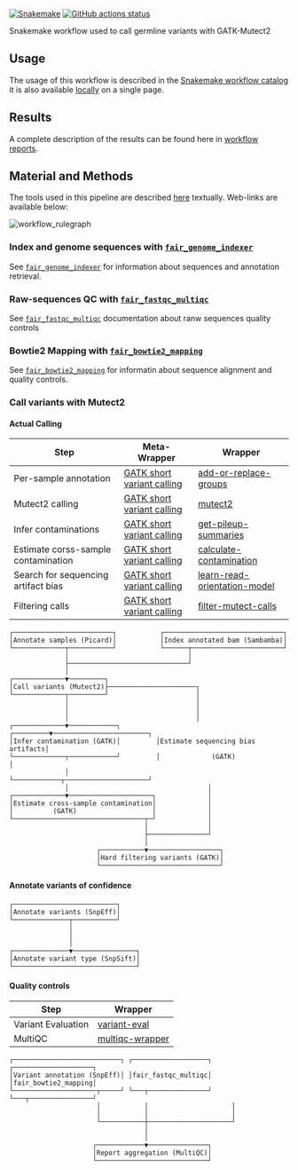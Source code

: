 [![Snakemake](https://img.shields.io/badge/snakemake-≥7.29.0-brightgreen.svg)](https://snakemake.github.io)
[![GitHub actions status](https://github.com/tdayris/fair_gatk_mutext2/workflows/Tests/badge.svg)](https://github.com/tdayris/fair_gatk_mutext2/actions?query=branch%3Amain+workflow%3ATests)


Snakemake workflow used to call germline variants with GATK-Mutect2

## Usage

The usage of this workflow is described in the [Snakemake workflow catalog](https://snakemake.github.io/snakemake-workflow-catalog?usage=tdayris/fair_gatk_mutext2) 
it is also available [locally](https://github.com/tdayris/fair_gatk_mutext2/blob/main/workflow/report/usage.rst) on a single page.
 
## Results

A complete description of the results can be found here in [workflow reports](https://github.com/tdayris/fair_gatk_mutext2/blob/main/workflow/report/results.rst).

## Material and Methods

The tools used in this pipeline are described [here](https://github.com/tdayris/fair_gatk_mutext2/blob/main/workflow/report/material_methods.rst) textually. Web-links are available below:

![workflow_rulegraph](dag.png)

### Index and genome sequences with [`fair_genome_indexer`](https://github.com/tdayris/fair_genome_indexer/tree/main)

See [`fair_genome_indexer`](https://github.com/tdayris/fair_genome_indexer/tree/main) for information about sequences and annotation retrieval.

### Raw-sequences QC with [`fair_fastqc_multiqc`](https://github.com/tdayris/fair_fastqc_multiqc/)

See  [`fair_fastqc_multiqc`](https://github.com/tdayris/fair_fastqc_multiqc/) documentation about ranw sequences quality controls

### Bowtie2 Mapping with [`fair_bowtie2_mapping`](https://github.com/tdayris/fair_bowtie2_mapping/tree/main)

See [`fair_bowtie2_mapping`](https://github.com/tdayris/fair_bowtie2_mapping/tree/main) for informatin about sequence alignment and quality controls.

### Call variants with Mutect2

#### Actual Calling

| Step                                | Meta-Wrapper                                                                                                               | Wrapper                                                                                                                          |
| ----------------------------------- | -------------------------------------------------------------------------------------------------------------------------- | -------------------------------------------------------------------------------------------------------------------------------- |
| Per-sample annotation               | [GATK short variant calling](https://snakemake-wrappers.readthedocs.io/en/v3.3.6/meta-wrappers/gatk_mutect2_calling.html) | [add-or-replace-groups](https://snakemake-wrappers.readthedocs.io/en/v3.3.6/wrappers/picard/addorreplacereadgroups.html)         |
| Mutect2 calling                     | [GATK short variant calling](https://snakemake-wrappers.readthedocs.io/en/v3.3.6/meta-wrappers/gatk_mutect2_calling.html) | [mutect2](https://snakemake-wrappers.readthedocs.io/en/v3.3.6/wrappers/gatk/mutect.html)                                         |
| Infer contaminations                | [GATK short variant calling](https://snakemake-wrappers.readthedocs.io/en/v3.3.6/meta-wrappers/gatk_mutect2_calling.html) | [get-pileup-summaries](https://snakemake-wrappers.readthedocs.io/en/v3.3.6/wrappers/gatk/getpileupsummaries.html)                |
| Estimate corss-sample contamination | [GATK short variant calling](https://snakemake-wrappers.readthedocs.io/en/v3.3.6/meta-wrappers/gatk_mutect2_calling.html) | [calculate-contamination](https://snakemake-wrappers.readthedocs.io/en/v3.3.6/wrappers/gatk/calculatecontamination.html)         |
| Search for sequencing artifact bias | [GATK short variant calling](https://snakemake-wrappers.readthedocs.io/en/v3.3.6/meta-wrappers/gatk_mutect2_calling.html) | [learn-read-orientation-model](https://snakemake-wrappers.readthedocs.io/en/v3.3.6/wrappers/gatk/learnreadorientationmodel.html) |
| Filtering calls                     | [GATK short variant calling](https://snakemake-wrappers.readthedocs.io/en/v3.3.6/meta-wrappers/gatk_mutect2_calling.html) | [filter-mutect-calls](https://snakemake-wrappers.readthedocs.io/en/v3.3.6/wrappers/gatk/filtermutectcalls.html)                  |


```
┌─────────────────────────┐           ┌──────────────────────────────┐   
│Annotate samples (Picard)│           │Index annotated bam (Sambamba)│   
└─────────────┬───────────┘           └──────┬───────────────────────┘   
              │                              │                           
              ├──────────────────────────────┘                           
              │                                                          
┌─────────────▼─────────┐                                                
│Call variants (Mutect2)├──────────────────────┐                         
└─────────────┬─────────┘                      │                         
              │                                │                         
              │                                │                         
              │                                │                         
┌─────────────▼────────────┐         ┌─────────▼────────────────────────┐
│Infer contamination (GATK)│         │Estimate sequencing bias artifacts│
└─────────────┬────────────┘         │             (GATK)               │
              │                      └────────────┬─────────────────────┘
              │                                   │                      
┌─────────────▼─────────────────────┐             │                      
│Estimate cross-sample contamination│             │                      
│          (GATK)                   │             │                      
└─────────────────────────────────┬─┘             │                      
                                  │               │                      
                                  ├───────────────┘                      
                                  │                                      
                      ┌───────────▼──────────────────┐                   
                      │Hard filtering variants (GATK)│                   
                      └──────────────────────────────┘                   
```

#### Annotate variants of confidence

```
┌──────────────────────────┐     
│Annotate variants (SnpEff)│     
└──────────────┬───────────┘     
               │                 
               │                 
               │                 
┌──────────────▼────────────────┐
│Annotate variant type (SnpSift)│
└───────────────────────────────┘
```


#### Quality controls

| Step               | Wrapper                                                                                            |
| ------------------ | -------------------------------------------------------------------------------------------------- |
| Variant Evaluation | [variant-eval](https://snakemake-wrappers.readthedocs.io/en/v3.3.6/wrappers/gatk/varianteval.html) |
| MultiQC            | [multiqc-wrapper](https://snakemake-wrappers.readthedocs.io/en/v3.3.6/wrappers/multiqc.html)       |

```
┌───────────────────────────┐ ┌───────────────────┐ ┌────────────────────┐
│Variant annotation (SnpEff)│ │fair_fastqc_multiqc│ │fair_bowtie2_mapping│
└─────────────────────┬─────┘ └───┬───────────────┘ └───┬────────────────┘
                      │           │                     │                 
                      │           │                     │                 
                      └───────────┼─────────────────────┘                 
                                  │                                       
                                  │                                       
                     ┌────────────▼───────────────┐                       
                     │Report aggregation (MultiQC)│                       
                     └────────────────────────────┘                       
```
